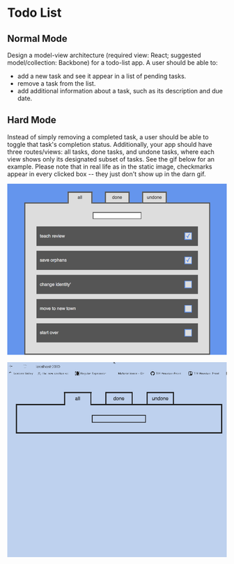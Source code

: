 # Todo List

## Normal Mode

Design a model-view architecture (required view: React; suggested model/collection: Backbone) for a todo-list app. A user should be able to:

  - add a new task and see it appear in a list of pending tasks. 
  - remove a task from the list.
  - add additional information about a task, such as its description and due date. 

## Hard Mode

Instead of simply removing a completed task, a user should be able to toggle that task's completion status. Additionally, your app should have three routes/views: all tasks, done tasks, and undone tasks, where each view shows only its designated subset of tasks. See the gif below for an example. Please note that in real life as in the static image, checkmarks appear in every clicked box -- they just don't show up in the darn gif.  


![](./todo.png)

![](./todo.gif)

